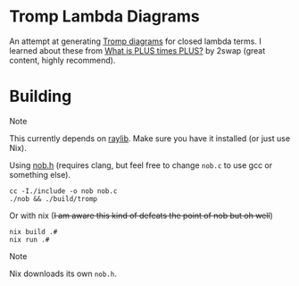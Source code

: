 # Tromp Lambda Diagrams

An attempt at generating [Tromp diagrams](https://tromp.github.io/cl/diagrams.html) for closed lambda terms. I learned about these from [What is PLUS times PLUS?](https://youtu.be/RcVA8Nj6HEo) by 2swap (great content, highly recommend).

# Building

> [!NOTE]
> This currently depends on [raylib](https://github.com/raysan5/raylib). Make sure you have it installed (or just use Nix).

Using [nob.h](https://github.com/tsoding/nob.h) (requires clang, but feel free to change `nob.c` to use gcc or something else).
```
cc -I./include -o nob nob.c
./nob && ./build/tromp
```

Or with nix (~~I am aware this kind of defeats the point of nob but oh well~~)
```
nix build .#
nix run .#
```

> [!NOTE]
> Nix downloads its own `nob.h`.
